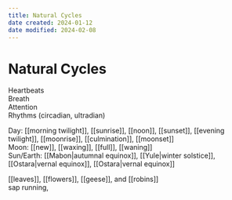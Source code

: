 ```yaml
---
title: Natural Cycles
date created: 2024-01-12
date modified: 2024-02-08
---
```


# Natural Cycles

Heartbeats  
Breath  
Attention  
Rhythms (circadian, ultradian)

Day: [[morning twilight]], [[sunrise]], [[noon]], [[sunset]], [[evening twilight]], [[moonrise]], [[culmination]], [[moonset]]  
Moon: [[new]], [[waxing]], [[full]], [[waning]]  
Sun/Earth: [[Mabon|autumnal equinox]], [[Yule|winter solstice]], [[Ostara|vernal equinox]], [[Ostara|vernal equinox]]

[[leaves]], [[flowers]], [[geese]], and [[robins]]  
sap running,
